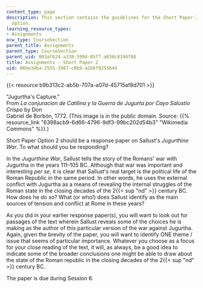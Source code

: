 ```yaml
---
content_type: page
description: This section contains the guidelines for the Short Paper 2 assignment
  option.
learning_resource_types:
- Assignments
ocw_type: CourseSection
parent_title: Assignments
parent_type: CourseSection
parent_uid: 003af624-a338-5994-85f7-a038c8194f88
title: Assignments - Short Paper 2
uid: 06be34ba-2555-3987-c8b9-a2b6f0255644
---
```


{{< resource b9b313c2-ab5b-707a-a07d-45715af8d701 >}}

"Jugurtha's Capture."  
From _La conjuracion de Catilina y la Guerra de Jugurta por Cayo Salustio Crispo_ by Don  
Gabriel de Borbón, 1772. (This image is in the public domain. Source: {{% resource_link "6398acb9-6d66-4796-9df3-99bc202d54b3" "Wikimedia Commons" %}}.)

Short Paper Option 2 should be a response paper on Sallust's _Jugurthine War_. To what should you be responding?

In the _Jugurthine War_, Sallust tells the story of the Romans' war with Jugurtha in the years 111–105 BC. Although that war was important and interesting _per se_, it is clear that Sallust's real target is the political life of the Roman Republic in the same period. In other words, he uses the external conflict with Jugurtha as a means of revealing the internal struggles of the Roman state in the closing decades of the 2{{< sup "nd" >}} century BC. How does he do so? What (or who!) does Sallust identify as the main sources of tension and conflict at Rome in these years?

As you did in your earlier response paper(s), you will want to look out for passages of the text wherein Sallust reveals some of the choices he is making as the author of this particular version of the war against Jugurtha. Again, given the brevity of the paper, you will want to identify ONE theme / issue that seems of particular importance. Whatever you choose as a focus for your close reading of the text, it will, as always, be a good idea to indicate some of the broader conclusions one might be able to draw about the state of the Roman republic in the closing decades of the 2{{< sup "nd" >}} century BC.

The paper is due during Session 6.